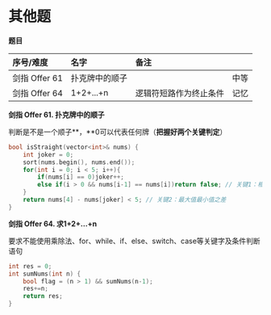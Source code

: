 # 其他题

**题目**

| 序号/难度 | 名字 | 备注 |  |
| :--- | :--- | :--- | :--- |
| 剑指 Offer 61 | 扑克牌中的顺子 |  | 中等 |
| 剑指 Offer 64 | 1+2+...+n | 逻辑符短路作为终止条件 | 记忆 |

**剑指 Offer 61. 扑克牌中的顺子**

判断是不是一个顺子**，**0可以代表任何牌（**把握好两个关键判定**）

```cpp
bool isStraight(vector<int>& nums) {
    int joker = 0;
    sort(nums.begin(), nums.end());
    for(int i = 0; i < 5; i++){
        if(nums[i] == 0)joker++;
        else if(i > 0 && nums[i-1] == nums[i])return false; // 关键1：相同的提前报错
    }
    return nums[4] - nums[joker] < 5; // 关键2：最大值最小值之差
}
```

**剑指 Offer 64. 求1+2+…+n**

要求不能使用乘除法、for、while、if、else、switch、case等关键字及条件判断语句

```cpp
int res = 0;
int sumNums(int n) {
    bool flag = (n > 1) && sumNums(n-1);
    res+=n;
    return res;
}
```



